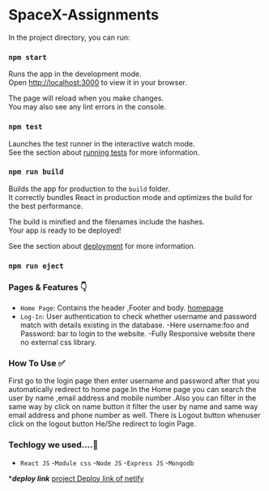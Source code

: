 # SpaceX-Assignments
In the project directory, you can run:

### `npm start`

Runs the app in the development mode.\
Open [http://localhost:3000](http://localhost:3000) to view it in your browser.

The page will reload when you make changes.\
You may also see any lint errors in the console.

### `npm test`

Launches the test runner in the interactive watch mode.\
See the section about [running tests](https://facebook.github.io/create-react-app/docs/running-tests) for more information.

### `npm run build`

Builds the app for production to the `build` folder.\
It correctly bundles React in production mode and optimizes the build for the best performance.

The build is minified and the filenames include the hashes.\
Your app is ready to be deployed!

See the section about [deployment](https://facebook.github.io/create-react-app/docs/deployment) for more information.

### `npm run eject`


### Pages & Features 👇

- `Home Page`: Contains the header ,Footer and body.
[homepage]()
- `Log-In`: User authentication to check whether username and password match with details existing in the database.
-Here username:foo and Password: bar to login to the website.
-Fully Responsive website there no external css library.

### How To Use ✅
First go to the login page then enter username and password after that you automatically redirect to home page.In the Home page you can search the user by name ,email address and mobile number .Also you can filter in the same way by click on name button it filter the user by name and same way email address and phone number as well.
There is Logout button whenuser click on the logout button He/She redirect to login Page.

### Techlogy we used....🔧

- `React JS` 
-`Module css`
-`Node JS`
-`Express JS`
-`Mongodb`


****deploy link***
[project Deploy link of netify](https://spacex-informational.netlify.app)
